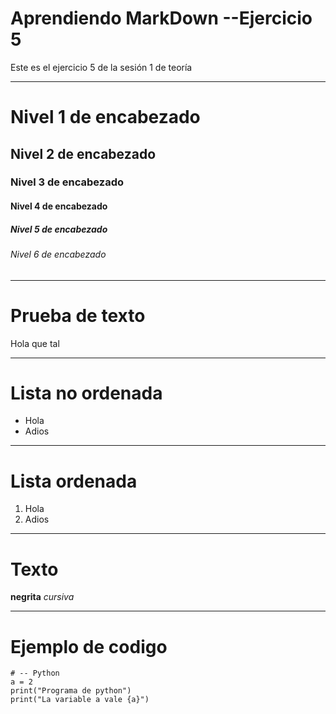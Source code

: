 # Aprendiendo MarkDown --Ejercicio 5
Este es el ejercicio 5 de la sesión 1 de teoría 
***
# Nivel 1 de encabezado
## Nivel 2 de encabezado
### Nivel 3 de encabezado
#### Nivel 4 de encabezado
##### Nivel 5 de encabezado
###### Nivel 6 de encabezado
***
# Prueba de texto 
Hola que tal 
***

# Lista no ordenada
* Hola
* Adios 
***
# Lista ordenada
1. Hola
2. Adios 

***
# Texto
**negrita**
*cursiva*
***

# Ejemplo de codigo 

```
# -- Python
a = 2
print("Programa de python")
print("La variable a vale {a}")
```